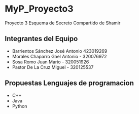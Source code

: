 # MyP_Proyecto3
Proyecto 3 Esquema de Secreto Compartido de Shamir

## Integrantes del Equipo
* Barrientos Sánchez José Antonio 423019269
* Morales Chaparro Gael Antonio - 320076972
* Sosa Romo Juan Mario - 320051926
* Pastor De La Cruz Miguel - 320125537

## Propuestas Lenguajes de programacion
* C++
* Java
* Python
